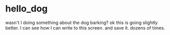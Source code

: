 # hello_dog
wasn't I doing something about the dog barking?
ok this is going slightly better. I can see how I can write to this screen.
and save it.
dozens of times.
